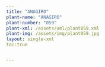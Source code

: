 ```yaml
---
title: "ANAGIRO"
plant-name: "ANAGIRO"
plant-number: "059"
plant-xml: /assets/xml/plant059.xml
plant-img: /assets/img/plant059.jpg
layout: single-xml
toc:true


---
```

